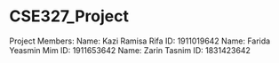 # CSE327_Project
Project Members:
Name: Kazi Ramisa Rifa ID: 1911019642
Name: Farida Yeasmin Mim ID: 1911653642
Name: Zarin Tasnim ID: 1831423642
